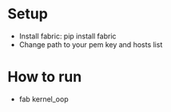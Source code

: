 # Setup
- Install fabric: pip install fabric
- Change path to your pem key and hosts list

# How to run
- fab kernel_oop
